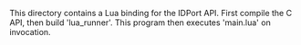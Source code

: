 This directory contains a Lua binding for the IDPort API. First compile
the C API, then build 'lua_runner'. This program then executes
'main.lua' on invocation.

